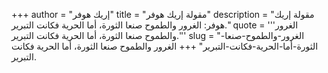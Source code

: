 +++
author = "إريك هوفر"
title = "مقولة إريك هوفر"
description = "مقولة إريك هوفر: الغرور والطموح صنعا الثورة، أما الحرية فكانت التبرير."
quote = '''الغرور والطموح صنعا الثورة، أما الحرية فكانت التبرير.'''
slug = "الغرور-والطموح-صنعا-الثورة-أما-الحرية-فكانت-التبرير"
+++
الغرور والطموح صنعا الثورة، أما الحرية فكانت التبرير.
